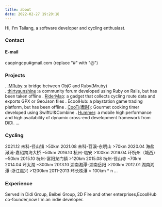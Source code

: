 ```yaml
---
title: about
date: 2022-02-27 19:20:18
---
```

Hi, I'm Tailang, a software developer and cycling enthusiast.

### Contact

#### E-mail
caopingcpu#gmail.com (replace "#" with "@")

<!-- #### Wechat -->
<!-- ![wechat](/images/wechat.png){width: 100px} -->
<!-- <img src="/images/wechat.png" alt="drawing" width="300"/> -->

### Projects
. [iMRuby](https://github.com/FormulaFactory/iMRuby) :a bridge between ObjC and Ruby(Mruby)  
. [thirtysunshine](https://github.com/tailang/thirtysunshine) :a community forum developed using Ruby on Rails, but has been taken offline
. [RiderMap](https://github.com/tailang/RiderMap): a gadget that collects cycling route data and exports GPX or GeoJson files
. EcoolHub: a playstation game trading platform, but has been offline
. [CooTi(煮时)](https://apps.apple.com/us/app/cooti/id1617024986): Gourmet cooking timer developed using SwiftUI&Combine
. [Hummer](https://github.com/didi/Hummer): a mobile high performance and high availability of dynamic cross-end development framework from DiDi.
...

### Cycling
2021.12 未科-径山镇  >50km
2021.08 未科-苕溪-东明山 >70km 
2020.04 海盐澉浦-嘉绍跨海大桥 ~50km 
2016.10 杭州-临安  >100km
2016.04 环杭州（城西）  ~50km
2015.10 杭州-富阳龙门镇  >120km
2015.08 杭州-径山寺  ~70km
2014.04 环太湖  ~300km
2013.10 湖南湘潭-湖南岳阳  >200km
2012.01 湖南湘潭-浙江嘉兴  >1200km
2011-2013 环长株潭  > 100km * n
...

### Experience
Served in Didi Group, Beibei Group, 2D Fire and other enterprises,EcoolHub co-founder,now I'm an indie developer.